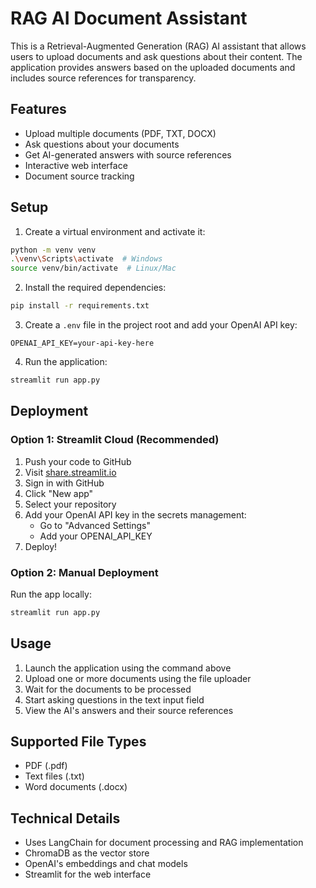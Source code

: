 # RAG AI Document Assistant

This is a Retrieval-Augmented Generation (RAG) AI assistant that allows users to upload documents and ask questions about their content. The application provides answers based on the uploaded documents and includes source references for transparency.

## Features

- Upload multiple documents (PDF, TXT, DOCX)
- Ask questions about your documents
- Get AI-generated answers with source references
- Interactive web interface
- Document source tracking

## Setup

1. Create a virtual environment and activate it:
```bash
python -m venv venv
.\venv\Scripts\activate  # Windows
source venv/bin/activate  # Linux/Mac
```

2. Install the required dependencies:
```bash
pip install -r requirements.txt
```

3. Create a `.env` file in the project root and add your OpenAI API key:
```
OPENAI_API_KEY=your-api-key-here
```

4. Run the application:
```bash
streamlit run app.py
```

## Deployment

### Option 1: Streamlit Cloud (Recommended)

1. Push your code to GitHub
2. Visit [share.streamlit.io](https://share.streamlit.io)
3. Sign in with GitHub
4. Click "New app"
5. Select your repository
6. Add your OpenAI API key in the secrets management:
   - Go to "Advanced Settings"
   - Add your OPENAI_API_KEY
7. Deploy!

### Option 2: Manual Deployment

Run the app locally:
```bash
streamlit run app.py
```

## Usage

1. Launch the application using the command above
2. Upload one or more documents using the file uploader
3. Wait for the documents to be processed
4. Start asking questions in the text input field
5. View the AI's answers and their source references

## Supported File Types

- PDF (.pdf)
- Text files (.txt)
- Word documents (.docx)

## Technical Details

- Uses LangChain for document processing and RAG implementation
- ChromaDB as the vector store
- OpenAI's embeddings and chat models
- Streamlit for the web interface
